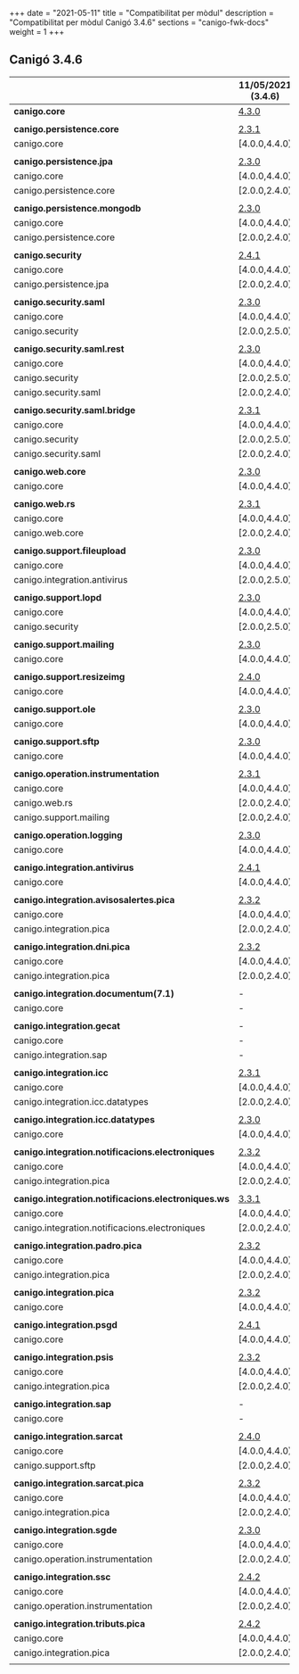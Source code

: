 +++
date        = "2021-05-11"
title       = "Compatibilitat per mòdul"
description = "Compatibilitat per mòdul Canigó 3.4.6"
sections    = "canigo-fwk-docs"
weight      = 1
+++

## Canigó 3.4.6

|                                                   		| 11/05/2021 (3.4.6)																														|
|---------------------------------------------------		|------------------																															|
| **canigo.core**                                   		| [4.3.0](/plataformes/canigo/documentacio-llibreries/canigo.core/4.3.0/)  							|
|                                                   		|               																																|
| **canigo.persistence.core**                        		| [2.3.1](/plataformes/canigo/documentacio-llibreries/canigo.persistence.core/2.3.1/) |
| canigo.core                                       		| [4.0.0,4.4.0)  																																|
|                                                   		|               																																|
| **canigo.persistence.jpa**                         		| [2.3.0](/plataformes/canigo/documentacio-llibreries/canigo.persistence.jpa/2.3.0/)		|
| canigo.core                                       		| [4.0.0,4.4.0)  																																|
| canigo.persistence.core                           		| [2.0.0,2.4.0)  																																|
|                                                   		|               																																|
| **canigo.persistence.mongodb**                     		| [2.3.0](/plataformes/canigo/documentacio-llibreries/canigo.persistence.mongodb/2.3.0/) |
| canigo.core                                       		| [4.0.0,4.4.0)  																																|
| canigo.persistence.core                           		| [2.0.0,2.4.0)  																																|
|                                                   		|               																																|
| **canigo.security**                                		| [2.4.1](/plataformes/canigo/documentacio-llibreries/canigo.security/2.4.1/) |
| canigo.core                                       		| [4.0.0,4.4.0)  																																|
| canigo.persistence.jpa                             		| [2.0.0,2.4.0)  																																|
|                                                   		|               																																|
| **canigo.security.saml**                           		| [2.3.0](/plataformes/canigo/documentacio-llibreries/canigo.security.saml/2.3.0/) |
| canigo.core                                       		| [4.0.0,4.4.0)  																																|
| canigo.security                                   		| [2.0.0,2.5.0) 																																|
|                                                   		|               																																|
| **canigo.security.saml.rest**                      		| [2.3.0](/plataformes/canigo/documentacio-llibreries/canigo.security.saml.rest/2.3.0/) |
| canigo.core                                       		| [4.0.0,4.4.0)  																																|
| canigo.security                                   		| [2.0.0,2.5.0) 																																|
| canigo.security.saml                               		| [2.0.0,2.4.0) 																																|
|                                                   		|               																																|
| **canigo.security.saml.bridge**                    		| [2.3.1](/plataformes/canigo/documentacio-llibreries/canigo.security.saml.bridge/2.3.1/) |
| canigo.core                                       		| [4.0.0,4.4.0)  																																|
| canigo.security                                   		| [2.0.0,2.5.0) 																																|
| canigo.security.saml                               		| [2.0.0,2.4.0) 																																|
|                                                   		|               																																|
| **canigo.web.core**                                		| [2.3.0](/plataformes/canigo/documentacio-llibreries/canigo.web.core/2.3.0/) |
| canigo.core                                       		| [4.0.0,4.4.0)  																																|
|                                                   		|               																																|
| **canigo.web.rs**                                  		| [2.3.1](/plataformes/canigo/documentacio-llibreries/canigo.web.rs/2.3.1/) |
| canigo.core                                       		| [4.0.0,4.4.0)  																																|
| canigo.web.core                                   		| [2.0.0,2.4.0) 																																|
|                                                   		|               																																	|
| **canigo.support.fileupload**                      		| [2.3.0](/plataformes/canigo/documentacio-llibreries/canigo.support.fileupload/2.3.0/) |
| canigo.core                                       		| [4.0.0,4.4.0)  																																|
| canigo.integration.antivirus                      		| [2.0.0,2.5.0) 																																|
|                                                   		|               																																|
| **canigo.support.lopd**                            		| [2.3.0](/plataformes/canigo/documentacio-llibreries/canigo.support.lopd/2.3.0/) |
| canigo.core                                       		| [4.0.0,4.4.0)  																																|
| canigo.security                                   		| [2.0.0,2.5.0) 																																|
|                                                   		|               																																|
| **canigo.support.mailing**                         		| [2.3.0](/plataformes/canigo/documentacio-llibreries/canigo.support.mailing/2.3.0/) |
| canigo.core                                       		| [4.0.0,4.4.0)  																																|
|                                                   		|               																																|
| **canigo.support.resizeimg**                         	| [2.4.0](/plataformes/canigo/documentacio-llibreries/canigo.support.resizeimg/2.4.0/) |
| canigo.core                                       		| [4.0.0,4.4.0)  																																|
|                                                   		|               																																|
| **canigo.support.ole**                             		| [2.3.0](/plataformes/canigo/documentacio-llibreries/canigo.support.ole/2.3.0/) |
| canigo.core                                       		| [4.0.0,4.4.0)  																																|
|                                                   		|               																																|
| **canigo.support.sftp**                            		| [2.3.0](/plataformes/canigo/documentacio-llibreries/canigo.support.sftp/2.3.0/) |
| canigo.core                                       		| [4.0.0,4.4.0)  																																|
|                                                   		|               																																|
| **canigo.operation.instrumentation**               		| [2.3.1](/plataformes/canigo/documentacio-llibreries/canigo.operation.instrumentation/2.3.1/) |
| canigo.core                                       		| [4.0.0,4.4.0)  																																|
| canigo.web.rs                                   			| [2.0.0,2.4.0) 																																|
| canigo.support.mailing                           			| [2.0.0,2.4.0) 																																|
|                                                   		|               																																|
| **canigo.operation.logging**                       		| [2.3.0](/plataformes/canigo/documentacio-llibreries/canigo.operation.logging/2.3.0/) |
| canigo.core                                       		| [4.0.0,4.4.0)  																																|
|                                                   		|               																																|
| **canigo.integration.antivirus**                   		| [2.4.1](/plataformes/canigo/documentacio-llibreries/canigo.integration.antivirus/2.4.0/) |
| canigo.core                                       		| [4.0.0,4.4.0)  																																|
|                                                   		|               																																|
| **canigo.integration.avisosalertes.pica**          		| [2.3.2](/plataformes/canigo/documentacio-llibreries/canigo.integration.avisosalertes.pica/2.3.2/) |
| canigo.core                                       		| [4.0.0,4.4.0)  																																|
| canigo.integration.pica                           		| [2.0.0,2.4.0) 																																|
|                                                   		|               																																|
| **canigo.integration.dni.pica**                    		| [2.3.2](/plataformes/canigo/documentacio-llibreries/canigo.integration.dni.pica/2.3.2/) |
| canigo.core                                       		| [4.0.0,4.4.0)  																																|
| canigo.integration.pica                           		| [2.0.0,2.4.0) 																																|
|                                                   		|               																																|
| **canigo.integration.documentum(7.1)**             		| -             																																|
| canigo.core                                       		| -             																																|
|                                                   		|               																																|
| **canigo.integration.gecat**                       		| -              																																|
| canigo.core                                       		| -              																																|
| canigo.integration.sap                            		| -              																																|
|                                                   		|               																																|
| **canigo.integration.icc**                         		| [2.3.1](/plataformes/canigo/documentacio-llibreries/canigo.integration.icc/2.3.1/) |
| canigo.core                                       		| [4.0.0,4.4.0)  																																|
| canigo.integration.icc.datatypes                  		| [2.0.0,2.4.0)  																																|
|                                                   		|               																																|
| **canigo.integration.icc.datatypes**               		| [2.3.0](/plataformes/canigo/documentacio-llibreries/canigo.integration.icc.datatypes/2.3.0/) |
| canigo.core                                       		| [4.0.0,4.4.0)  																																|
|                                                   		|               																																|
| **canigo.integration.notificacions.electroniques** 		| [2.3.2](/plataformes/canigo/documentacio-llibreries/canigo.integration.notificacions.electroniques/2.3.2/) |
| canigo.core                                       		| [4.0.0,4.4.0)  																																|
| canigo.integration.pica                           		| [2.0.0,2.4.0) 																																|
|                                                   		|               																																|
| **canigo.integration.notificacions.electroniques.ws**	| [3.3.1](/plataformes/canigo/documentacio-llibreries/canigo.integration.notificacions.electroniques.ws/3.3.1/) |
| canigo.core                                       		| [4.0.0,4.4.0)  																																|
| canigo.integration.notificacions.electroniques    		| [2.0.0,2.4.0) 																																|
|                                                   		|               																																|
| **canigo.integration.padro.pica**                  		| [2.3.2](/plataformes/canigo/documentacio-llibreries/canigo.integration.padro.pica/2.3.2/) |
| canigo.core                                       		| [4.0.0,4.4.0)  																																|
| canigo.integration.pica                           		| [2.0.0,2.4.0) 																																|
|                                                   		|               																																|
| **canigo.integration.pica**                        		| [2.3.2](/plataformes/canigo/documentacio-llibreries/canigo.integration.pica/2.3.2/) |
| canigo.core                                       		| [4.0.0,4.4.0)  																																|
|                                                   		|               																																|
| **canigo.integration.psgd**                        		| [2.4.1](/plataformes/canigo/documentacio-llibreries/canigo.integration.psgd/2.4.1/) |
| canigo.core                                       		| [4.0.0,4.4.0)  																																|
|                                                   		|               																																|
| **canigo.integration.psis**                        		| [2.3.2](/plataformes/canigo/documentacio-llibreries/canigo.integration.psis/2.3.2/) |
| canigo.core                                       		| [4.0.0,4.4.0)  																																|
| canigo.integration.pica                           		| [2.0.0,2.4.0) 																																|
|                                                   		|               																																|
| **canigo.integration.sap**                         		| -              																																|
| canigo.core                                       		| -              																																|
|                                                   		|               																																|
| **canigo.integration.sarcat**                      		| [2.4.0](/plataformes/canigo/documentacio-llibreries/canigo.integration.sarcat/2.4.0/) |
| canigo.core                                       		| [4.0.0,4.4.0)  																																|
| canigo.support.sftp                               		| [2.0.0,2.4.0) 																																|
|                                                   		|               																																|
| **canigo.integration.sarcat.pica**                 		| [2.3.2](/plataformes/canigo/documentacio-llibreries/canigo.integration.sarcat.pica/2.3.2/) |
| canigo.core                                       		| [4.0.0,4.4.0)  																																|
| canigo.integration.pica                           		| [2.0.0,2.4.0) 																																|
|                                                   		|               																																|
| **canigo.integration.sgde**                        		| [2.3.0](/plataformes/canigo/documentacio-llibreries/canigo.integration.sgde/2.3.0/) |
| canigo.core                                       		| [4.0.0,4.4.0)  																																|
| canigo.operation.instrumentation                  		| [2.0.0,2.4.0) 																																|
|                                                   		|               																																|
| **canigo.integration.ssc**                         		| [2.4.2](/plataformes/canigo/documentacio-llibreries/canigo.integration.ssc/2.4.2/) |
| canigo.core                                       		| [4.0.0,4.4.0)  																																|
| canigo.operation.instrumentation                  		| [2.0.0,2.4.0) 																																|
|                                                   		|               																																|
| **canigo.integration.tributs.pica**                		| [2.4.2](/plataformes/canigo/documentacio-llibreries/canigo.integration.tributs.pica/2.4.2/) |
| canigo.core                                       		| [4.0.0,4.4.0)  																																|
| canigo.integration.pica                           		| [2.0.0,2.4.0) 																																|
|                                                   		|       |

